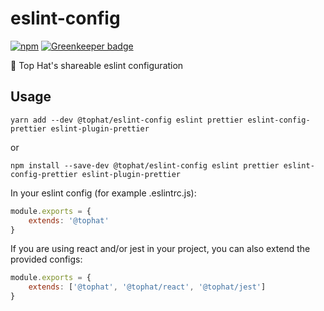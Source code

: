 # eslint-config

[![npm](https://img.shields.io/npm/v/@tophat/eslint-config.svg)](https://www.npmjs.com/package/@tophat/eslint-config)
[![Greenkeeper badge](https://badges.greenkeeper.io/tophat/eslint-config.svg)](https://greenkeeper.io/)

:shark: Top Hat's shareable eslint configuration

## Usage

```
yarn add --dev @tophat/eslint-config eslint prettier eslint-config-prettier eslint-plugin-prettier
```

or

```
npm install --save-dev @tophat/eslint-config eslint prettier eslint-config-prettier eslint-plugin-prettier
```

In your eslint config (for example .eslintrc.js):

```javascript
module.exports = {
    extends: '@tophat'
}
```

If you are using react and/or jest in your project, you can also extend the provided configs:

```javascript
module.exports = {
    extends: ['@tophat', '@tophat/react', '@tophat/jest']
}
```
